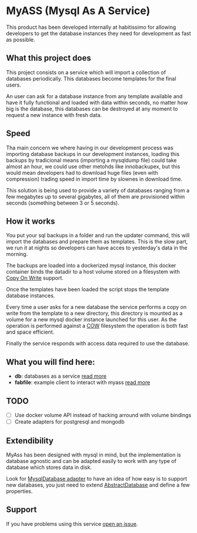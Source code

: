 # MyASS (Mysql As A Service)

This product has been developed internally at habitissimo for allowing developers to get the database instances they need for development as fast as possible.

## What this project does

This project consists on a service which will import a collection of databases periodically. This databases become templates for the final users.

An user can ask for a database instance from any template available and have it fully functional and loaded with data within seconds, no matter how big is the database, this databases can be destroyed at any moment to request a new instance with fresh data.

## Speed

Tha main concern we where having in our development process was importing database backups in our development instances, loading this backups by tradicional means (importing a mysqldump file) could take almost an hour, we could use other metohds like innobackupex, but this would mean developers had to download huge files (even with compression) trading speed in import time by slownes in download time.

This solution is being used to provide a variety of databases ranging from a few megabytes up to several gigabytes, all of them are provisioned within seconds (something between 3 or 5 seconds).

## How it works

You put your sql backups in a folder and run the updater command, this will import the databases and prepare them as templates. This is the slow part, we run it at nights so developers can have acces to yesterday's data in the morning.

The backups are loaded into a dockerized mysql instance, this docker container binds the datadir to a host volume stored on a filesystem with [Copy On Write](https://es.wikipedia.org/wiki/Copy-on-write) support.

Once the templates have been loaded the script stops the template database instances.

Every time a user asks for a new database the service performs a copy on write from the template to a new directory, this directory is mounted as a volume
for a new mysql docker instance launched for this user. As the operation is performed against a [COW](https://es.wikipedia.org/wiki/Copy-on-write) filesystem the operation is both fast and space efficient.

Finally the service responds with access data required to use the database.

## What you will find here:

 - **db**: databases as a service [read more](db/README.md)
 - **fabfile**: example client to interact with myass [read more](fabfile/README.md)

## TODO
 - [ ] Use docker volume API instead of hacking arround with volume bindings
 - [ ] Create adapters for postgresql and mongodb

## Extendibility

MyAss has been designed with mysql in mind, but the implementation is database agnostic and can be adapted easily to work with any type of database which stores data in disk.

Look for [MysqlDatabase adapter](db/launcher/backends/mysql.py) to have an idea of how easy is to support new databases, you just need to extend [AbstractDatabase](db/launcher/backends/__init__.py) and define a few properties.
 
## Support

If you have problems using this service [open an issue](../../Habitissimo/myass/issues).
